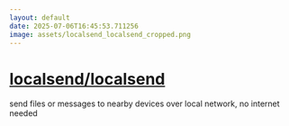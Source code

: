 ```yaml
---
layout: default
date: 2025-07-06T16:45:53.711256
image: assets/localsend_localsend_cropped.png
---
```


# [localsend/localsend](https://github.com/localsend/localsend)

send files or messages to nearby devices over local network, no internet needed
